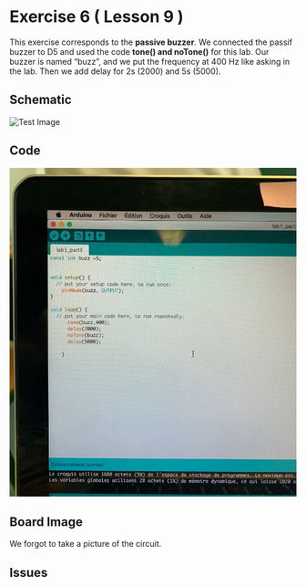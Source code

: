 


# Exercise 6 ( Lesson 9 ) 

This exercise corresponds to the **passive buzzer**. We connected the passif buzzer to D5 and used the code **tone() and noTone()** for this lab.
Our buzzer is named “buzz”, and we put the frequency at 400 Hz like asking in the lab.
Then we add delay for 2s (2000) and 5s (5000).


## Schematic 
![Test Image](photo.png?raw=true)

## Code
![Board](https://github.com/efrei-paris-sud/2020-C-Just-do-it/blob/main/lab/1/ex6/Capture%20d%E2%80%99e%CC%81cran%202020-12-02%20a%CC%80%2009.51.21.png)
  
## Board Image

We forgot to take a picture of the circuit.

## Issues
